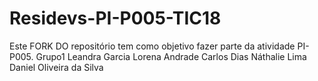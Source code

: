 # Residevs-PI-P005-TIC18
Este FORK  DO repositório tem como objetivo fazer parte da atividade PI-P005.
Grupo1
    Leandra Garcia
    Lorena Andrade
    Carlos Dias
    Náthalie Lima
    Daniel Oliveira da Silva
